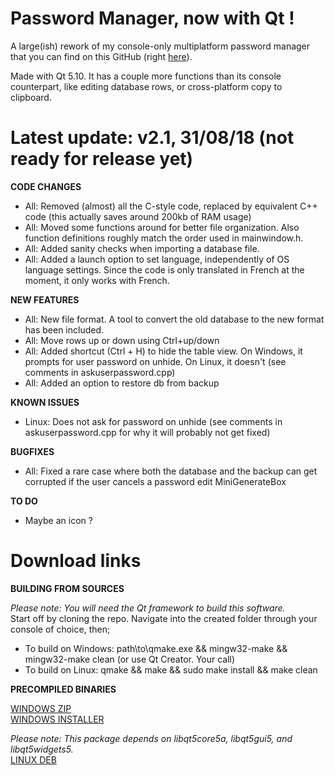 # Password Manager, now with Qt !

A large(ish) rework of my console-only multiplatform password manager that you can find on this GitHub (right [here](https://github.com/bad64/pwdmanager)).

Made with Qt 5.10. It has a couple more functions than its console counterpart, like editing database rows, or cross-platform copy to clipboard.

# Latest update: v2.1, 31/08/18 (not ready for release yet)

**CODE CHANGES**

- All: Removed (almost) all the C-style code, replaced by equivalent C++ code (this actually saves around 200kb of RAM usage)
- All: Moved some functions around for better file organization. Also function definitions roughly match the order used in mainwindow.h.
- All: Added sanity checks when importing a database file.
- All: Added a launch option to set language, independently of OS language settings. Since the code is only translated in French at the moment, it only works with French.

**NEW FEATURES**

- All: New file format. A tool to convert the old database to the new format has been included.
- All: Move rows up or down using Ctrl+up/down
- All: Added shortcut (Ctrl + H) to hide the table view. On Windows, it prompts for user password on unhide. On Linux, it doesn't (see comments in askuserpassword.cpp)
- All: Added an option to restore db from backup

**KNOWN ISSUES**

- Linux: Does not ask for password on unhide (see comments in askuserpassword.cpp for why it will probably not get fixed)

**BUGFIXES**

- All: Fixed a rare case where both the database and the backup can get corrupted if the user cancels a password edit MiniGenerateBox

**TO DO**

- Maybe an icon ?

# Download links

**BUILDING FROM SOURCES**

*Please note: You will need the Qt framework to build this software.*  
Start off by cloning the repo. Navigate into the created folder through your console of choice, then;

- To build on Windows: path\to\qmake.exe && mingw32-make && mingw32-make clean (or use Qt Creator. Your call)  
- To build on Linux: qmake && make && sudo make install && make clean

**PRECOMPILED BINARIES**

[WINDOWS ZIP](https://github.com/bad64/pwdmanager-qt/releases/download/v2.1/pwdmanager-qt-2.1.1-windows.zip)  
[WINDOWS INSTALLER](https://github.com/bad64/pwdmanager-qt/releases/download/v2.1/pwdmanager-qt-2.1.1-windows-setup.exe)

*Please note: This package depends on libqt5core5a, libqt5gui5, and libqt5widgets5.*  
[LINUX DEB](https://github.com/bad64/pwdmanager-qt/releases/download/v2.1/pwdmanager-qt_amd64.deb)